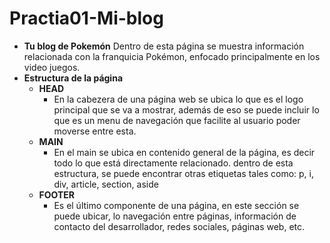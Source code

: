 # Practia01-Mi-blog
- **Tu blog de Pokemón**
    Dentro de esta página se muestra información relacionada con la franquicia Pokémon, enfocado principalmente en los video juegos.
 - **Estructura de la página** 
    - **HEAD**
        * En la cabezera de una página web se ubica lo que es el logo principal que se va a mostrar, además de eso se puede             incluir lo que es un menu de navegación que facilite al usuario poder moverse entre esta.
    - **MAIN**
        * En el main se ubica en contenido general de la página, es decir todo lo que está directamente relacionado.
          dentro de esta estructura, se puede encontrar otras etiquetas tales como: p, i, div, article, section,                        aside 
    - **FOOTER**
        * Es el último componente de una página, en este sección se puede ubicar, lo navegación entre páginas, información de           contacto del desarrollador, redes sociales, páginas web, etc.
        
  
